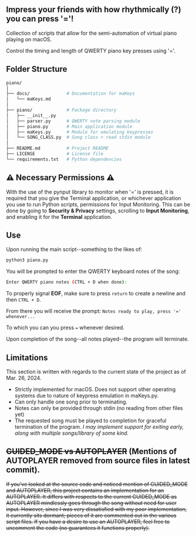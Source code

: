 ## Impress your friends with how rhythmically (?) you can press '='!
Collection of scripts that allow for the semi-automation of virtual piano playing on macOS.

Control the timing and length of QWERTY piano key presses using '='.

## Folder Structure
```bash
piano/
│
├── docs/              # Documentation for maKeys
│   └── maKeys.md
│
├── piano/             # Package directory
│   ├── __init__.py
│   ├── parser.py      # QWERTY note parsing module
│   ├── piano.py       # Main application module
│   ├── maKeys.py      # Module for emulating keypresses
│   └── SONG_CLASS.py  # Song class + read stdin module
│
├── README.md          # Project README
├── LICENSE            # License file
└── requirements.txt   # Python dependencies
```
## ⚠️ Necessary Permissions ⚠️
With the use of the pynput library to monitor when '=' is pressed, it is required that you give the Terminal application, or whichever application you use to run Python scripts, permissions for Input Monitoring.
This can be done by going to **Security & Privacy** settings, scrolling to **Input Monitoring**, and enabling it for the **Terminal** application.

## Use

Upon running the main script--something to the likes of:
```bash
python3 piano.py
```
You will be prompted to enter the QWERTY keyboard notes of the song:
```bash
Enter QWERTY piano notes (CTRL + D when done):
```
To properly signal **EOF**, make sure to press ```return``` to create a newline and then ```CTRL + D```.

From there you will receive the prompt:
```Notes ready to play, press '=' whenever...```

To which you can you press ``=`` whenever desired.

Upon completion of the song--all notes played--the program will terminate.

## Limitations
This section is written with regards to the current state of the project as of Mar. 26, 2024. 
- Strictly implemented for macOS. Does not support other operating systems due to nature of keypress emulation in maKeys.py.
- Can only handle one song prior to terminating. 
- Notes can only be provided through stdin (no reading from other files yet)
- The requested song must be played to completion for graceful termination of the program.  *I may implement support for exiting early, along with multiple songs/library of some kind.*

## ~~GUIDED_MODE vs AUTOPLAYER~~ (Mentions of AUTOPLAYER removed from source files in latest commit).
~~If you've looked at the source code and noticed mention of GUIDED_MODE and AUTOPLAYER, this project contains an implementation for an AUTOPLAYER. It differs with respects to the current GUIDED_MODE as AUTOPLAYER mindlessly goes through the song without need for user input. However, since I was very dissatisfied with my poor implementation, it currently sits dormant; pieces of it are commented out in the various script files. If you have a desire to use an AUTOPLAYER, feel free to uncomment the code (no guarantees it functions properly).~~
